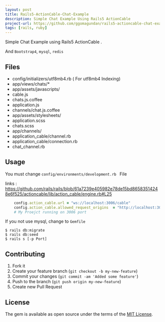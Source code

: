 ```yaml
---
layout: post
title: Rails5-ActionCable-Chat-Example
description: Simple Chat Example Using Rails5 ActionCable
project-url: https://github.com/ggomagundan/rails5-actioncable-chat-example
tags: [rails, ruby]
---
```




Simple Chat Example using Rails5 ActionCable .

And ``Bootstrap4``, ``mysql``, ``redis``
 

## Files

- config/initializers/utf8mb4.rb ( For utf8mb4 Indexing)
- app/views/chats/*
- app/assets/javascripts/
 - cable.js
 - chats.js.coffee
 - application.js
 - channels/chat.js.coffee
- app/assets/stylesheets/
 - application.scss
 - chats.scss
- app/channels/
 - application_cable/channel.rb
 - application_cable/connection.rb
 - chat_channel.rb
 
 

## Usage

You must change `config/environments/development.rb ` File

links : https://github.com/rails/rails/blob/61a7239e405982e78de15bd86583514248e6f525/actioncable/lib/action_cable/engine.rb#L25   

```ruby
    config.action_cable.url = "ws://localhost:3006/cable"
    config.action_cable.allowed_request_origins  = "http://localhost:3006"
    # My Proejct running on 3006 port

```

 If you not use mysql, change to `Gemfile` 
 

    $ rails db:migrate
    $ rails db:seed
    $ rails s [-p Port]



## Contributing

1. Fork it
2. Create your feature branch (`git checkout -b my-new-feature`)
3. Commit your changes (`git commit -am 'Added some feature'`)
4. Push to the branch (`git push origin my-new-feature`)
5. Create new Pull Request


## License

The gem is available as open source under the terms of the [MIT
License](http://opensource.org/licenses/MIT).



